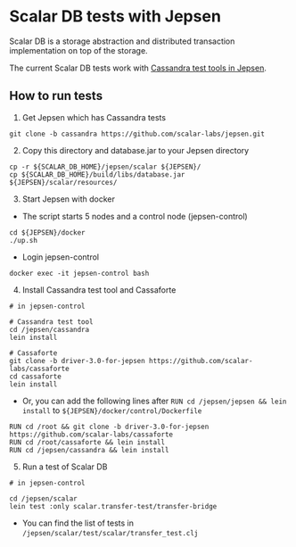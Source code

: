 # Scalar DB tests with Jepsen

Scalar DB is a storage abstraction and distributed transaction implementation on top of the storage.

The current Scalar DB tests work with [Cassandra test tools in Jepsen](https://github.com/scalar-labs/jepsen/tree/cassandra).

## How to run tests

1. Get Jepsen which has Cassandra tests

```
git clone -b cassandra https://github.com/scalar-labs/jepsen.git
```

2. Copy this directory and database.jar to your Jepsen directory

```
cp -r ${SCALAR_DB_HOME}/jepsen/scalar ${JEPSEN}/
cp ${SCALAR_DB_HOME}/build/libs/database.jar ${JEPSEN}/scalar/resources/
```

3. Start Jepsen with docker
  - The script starts 5 nodes and a control node (jepsen-control)

```
cd ${JEPSEN}/docker
./up.sh
```

  - Login jepsen-control

  ```
  docker exec -it jepsen-control bash
  ```

4. Install Cassandra test tool and Cassaforte

```
# in jepsen-control

# Cassandra test tool
cd /jepsen/cassandra
lein install

# Cassaforte
git clone -b driver-3.0-for-jepsen https://github.com/scalar-labs/cassaforte
cd cassaforte
lein install
```

- Or, you can add the following lines after `RUN cd /jepsen/jepsen && lein install` to `${JEPSEN}/docker/control/Dockerfile`

```
RUN cd /root && git clone -b driver-3.0-for-jepsen https://github.com/scalar-labs/cassaforte
RUN cd /root/cassaforte && lein install
RUN cd /jepsen/cassandra && lein install
```

5. Run a test of Scalar DB

```
# in jepsen-control

cd /jepsen/scalar
lein test :only scalar.transfer-test/transfer-bridge
```

  - You can find the list of tests in `/jepsen/scalar/test/scalar/transfer_test.clj`
